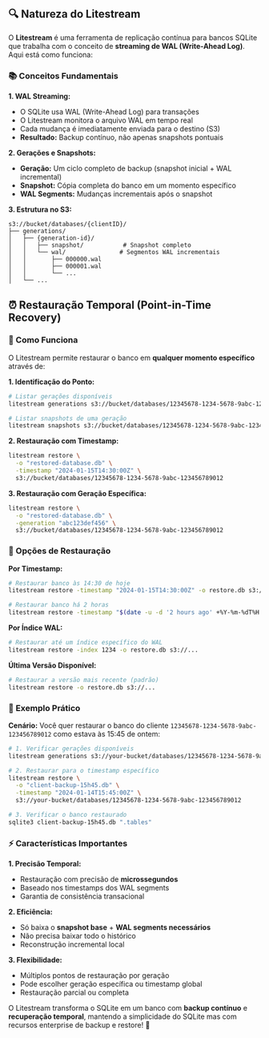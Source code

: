 ## 🔍 Natureza do Litestream

O **Litestream** é uma ferramenta de replicação contínua para bancos SQLite que trabalha com o conceito de **streaming de WAL (Write-Ahead Log)**. Aqui está como funciona:

### 📚 Conceitos Fundamentais

**1. WAL Streaming:**
- O SQLite usa WAL (Write-Ahead Log) para transações
- O Litestream monitora o arquivo WAL em tempo real
- Cada mudança é imediatamente enviada para o destino (S3)
- **Resultado:** Backup contínuo, não apenas snapshots pontuais

**2. Gerações e Snapshots:**
- **Geração:** Um ciclo completo de backup (snapshot inicial + WAL incremental)
- **Snapshot:** Cópia completa do banco em um momento específico
- **WAL Segments:** Mudanças incrementais após o snapshot

**3. Estrutura no S3:**
```
s3://bucket/databases/{clientID}/
├── generations/
│   ├── {generation-id}/
│   │   ├── snapshot/           # Snapshot completo
│   │   └── wal/               # Segmentos WAL incrementais
│   │       ├── 000000.wal
│   │       ├── 000001.wal
│   │       └── ...
│   └── ...
```

## ⏰ Restauração Temporal (Point-in-Time Recovery)

### 🎯 Como Funciona

O Litestream permite restaurar o banco em **qualquer momento específico** através de:

**1. Identificação do Ponto:**
```bash
# Listar gerações disponíveis
litestream generations s3://bucket/databases/12345678-1234-5678-9abc-123456789012

# Listar snapshots de uma geração
litestream snapshots s3://bucket/databases/12345678-1234-5678-9abc-123456789012 -generation {gen-id}
```

**2. Restauração com Timestamp:**
```bash
litestream restore \
  -o "restored-database.db" \
  -timestamp "2024-01-15T14:30:00Z" \
  s3://bucket/databases/12345678-1234-5678-9abc-123456789012
```

**3. Restauração com Geração Específica:**
```bash
litestream restore \
  -o "restored-database.db" \
  -generation "abc123def456" \
  s3://bucket/databases/12345678-1234-5678-9abc-123456789012
```

### 🔧 Opções de Restauração

**Por Timestamp:**
```bash
# Restaurar banco às 14:30 de hoje
litestream restore -timestamp "2024-01-15T14:30:00Z" -o restore.db s3://...

# Restaurar banco há 2 horas
litestream restore -timestamp "$(date -u -d '2 hours ago' +%Y-%m-%dT%H:%M:%SZ)" -o restore.db s3://...
```

**Por Índice WAL:**
```bash
# Restaurar até um índice específico do WAL
litestream restore -index 1234 -o restore.db s3://...
```

**Última Versão Disponível:**
```bash
# Restaurar a versão mais recente (padrão)
litestream restore -o restore.db s3://...
```

### 🎪 Exemplo Prático

**Cenário:** Você quer restaurar o banco do cliente `12345678-1234-5678-9abc-123456789012` como estava às 15:45 de ontem:

```bash
# 1. Verificar gerações disponíveis
litestream generations s3://your-bucket/databases/12345678-1234-5678-9abc-123456789012

# 2. Restaurar para o timestamp específico
litestream restore \
  -o "client-backup-15h45.db" \
  -timestamp "2024-01-14T15:45:00Z" \
  s3://your-bucket/databases/12345678-1234-5678-9abc-123456789012

# 3. Verificar o banco restaurado
sqlite3 client-backup-15h45.db ".tables"
```

### ⚡ Características Importantes

**1. Precisão Temporal:**
- Restauração com precisão de **microssegundos**
- Baseado nos timestamps dos WAL segments
- Garantia de consistência transacional

**2. Eficiência:**
- Só baixa o **snapshot base** + **WAL segments necessários**
- Não precisa baixar todo o histórico
- Reconstrução incremental local

**3. Flexibilidade:**
- Múltiplos pontos de restauração por geração
- Pode escolher geração específica ou timestamp global
- Restauração parcial ou completa

O Litestream transforma o SQLite em um banco com **backup contínuo** e **recuperação temporal**, mantendo a simplicidade do SQLite mas com recursos enterprise de backup e restore! 🚀